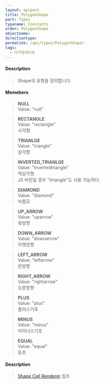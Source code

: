 ```yaml
---
layout: apipost
title: PolygonShape
part: Types
typename: Constants
order: PolygonShape
objectname: 
directiontype: 
permalink: /api/types/PolygonShape/
tags:
  - 다각형셰이프
---
```



#### Description

> Shape의 유형을 정의합니다.

#### Memebers

> **NULL**              
> Value: "null"  

> **RECTANGLE**           
> Value: "rectangle"         
> 사각형         

> **TRIANLGE**            
> Value: "triangle"          
> 삼각형       

> **INVERTED_TRIANLGE**   
> Value: "invertedtriangle"  
> 역삼각형    
> JS 버전일 경우 "itriangle"도 사용 가능하다.  

> **DIAMOND**             
> Value: "diamond"           
> 마름모       

> **UP_ARROW**          
> Value: "uparrow"         
> 윗방향       

> **DOWN_ARROW**        
> Value: "downarrow"       
> 아랫방향     

> **LEFT_ARROW**        
> Value: "leftarrow"       
> 왼방향       

> **RIGHT_ARROW**       
> Value: "rightarrow"      
> 오른방향     

> **PLUS**              
> Value: "plus"            
> 플러스기호   

> **MINUS**             
> Value: "minus"           
> 마이너스기호 

> **EQUAL**             
> Value: "equal"           
> 등호         

#### Description

> [Shape Cell Renderer](http://demo.realgrid.net/Demo/ShapeCellRenderer) 참조



